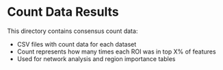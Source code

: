 # Count Data Results

This directory contains consensus count data:

- CSV files with count data for each dataset
- Count represents how many times each ROI was in top X% of features
- Used for network analysis and region importance tables